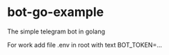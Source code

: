 # bot-go-example

The simple telegram bot in golang

For work add file .env in root with text
BOT_TOKEN=...